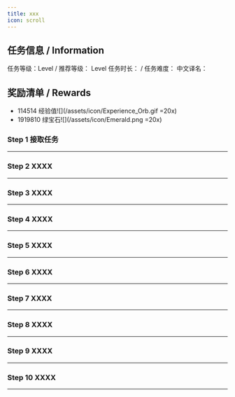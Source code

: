 ```yaml
---
title: xxx
icon: scroll
---
```


## 任务信息 / Information
任务等级：Level  / 推荐等级： Level 
任务时长： / 任务难度： 
中文译名：


## 奖励清单 / Rewards

+ 114514 经验值![](/assets/icon/Experience_Orb.gif =20x)
+ 1919810 绿宝石![](/assets/icon/Emerald.png =20x)

### Step 1 接取任务
---

### Step 2 XXXX
---

### Step 3 XXXX
---

### Step 4 XXXX
--- 

### Step 5 XXXX
---

### Step 6 XXXX
--- 

### Step 7 XXXX
--- 

### Step 8 XXXX
--- 

### Step 9 XXXX
--- 

### Step 10 XXXX
--- 



